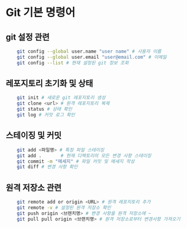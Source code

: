 # Git 기본 명령어

## git 설정 관련

```bash
    git config --global user.name "user name" # 사용자 이름
    git config --global user.email "user@email.com" # 이메일
    git config --list # 현재 설정된 git 정보 조회
```

## 레포지토리 초기화 및 상태

```bash
    git init # 새로운 git 레포지토리 생성
    git clone <url> # 원격 레포지토리 복제
    git status # 상태 확인
    git log # 커밋 로그 확인
```

## 스테이징 및 커밋

```bash
    git add <파일명> # 특정 파일 스테이징
    git add .       # 현재 디렉토리의 모든 변경 사항 스테이징
    git commit -m "메세지" # 파일 커밋 및 메세지 작성
    git diff # 변경 사항 확인
```

## 원격 저장소 관련
```bash
    git remote add or origin <URL> # 원격 레포지토리 추가
    git remote -v # 설정된 원격 저장소 확인
    git push origin <브렌치명> # 변경 사항을 원격 저장소에 ~
    git pull pull origin <브랜치명> # 원격 저장소로부터 변경사항 가져오기